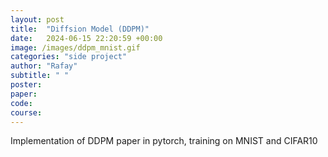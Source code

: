 ```yaml
---
layout: post
title:  "Diffsion Model (DDPM)"
date:   2024-06-15 22:20:59 +00:00
image: /images/ddpm_mnist.gif
categories: "side project"
author: "Rafay"
subtitle: " "
poster: 
paper:
code:
course: 
---
```

Implementation of DDPM paper in pytorch, training on MNIST and CIFAR10